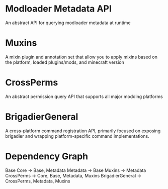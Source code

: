 # Modloader Metadata API
An abstract API for querying modloader metadata at runtime

# Muxins
A mixin plugin and annotation set that allow you to apply mixins based on the platform, loaded plugins/mods, and minecraft version

# CrossPerms
An abstract permission query API that supports all major modding platforms

# BrigadierGeneral
A cross-platform command registration API, primarily focused on exposing brigadier and wrapping platform-specific command implementations.

# Dependency Graph

Base
Core -> Base, Metadata
Metadata -> Base
Muxins -> Metadata
CrossPerms -> Core, Base, Metadata, Muxins
BrigadierGeneral -> CrossPerms, Metadata, Muxins
